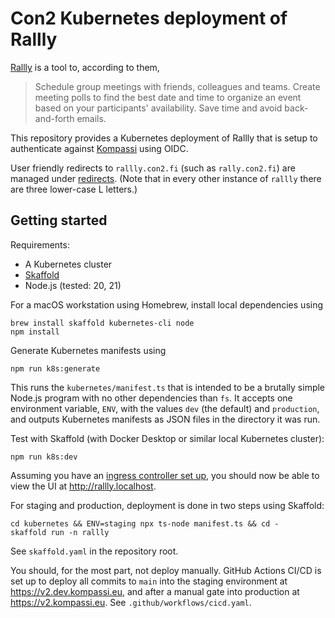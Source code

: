 # Con2 Kubernetes deployment of Rallly

[Rallly](https://github.com/lukevella/rallly) is a tool to, according to them,

> Schedule group meetings with friends, colleagues and teams. Create meeting polls to find the best date and time to organize an event based on your participants' availability. Save time and avoid back-and-forth emails.

This repository provides a Kubernetes deployment of Rallly that is setup to authenticate against [Kompassi](https://github.com/con2/kompassi) using OIDC.

User friendly redirects to `rallly.con2.fi` (such as `rally.con2.fi`) are managed under [redirects](https://github.com/con2/redirects). (Note that in every other instance of `rallly` there are three lower-case L letters.)

## Getting started

Requirements:

* A Kubernetes cluster
* [Skaffold](https://skaffold.dev)
* Node.js (tested: 20, 21)

For a macOS workstation using Homebrew, install local dependencies using

    brew install skaffold kubernetes-cli node
    npm install

Generate Kubernetes manifests using

    npm run k8s:generate

This runs the `kubernetes/manifest.ts` that  is intended to be a brutally simple Node.js program with no other dependencies than `fs`. It accepts one environment variable, `ENV`, with the values `dev` (the default) and `production`, and outputs Kubernetes manifests as JSON files in the directory it was run.

Test with Skaffold (with Docker Desktop or similar local Kubernetes cluster):

    npm run k8s:dev

Assuming you have an [ingress controller set up](https://outline.con2.fi/doc/ingress-controller-XfVUOHtp2t#h-installing-an-ingress-controller-for-local-development), you should now be able to view the UI at http://rallly.localhost.

For staging and production, deployment is done in two steps using Skaffold:

    cd kubernetes && ENV=staging npx ts-node manifest.ts && cd -
    skaffold run -n rallly

See `skaffold.yaml` in the repository root.

You should, for the most part, not deploy manually. GitHub Actions CI/CD is set up to deploy all commits to `main` into the staging environment at https://v2.dev.kompassi.eu, and after a manual gate into production at https://v2.kompassi.eu. See `.github/workflows/cicd.yaml`.
